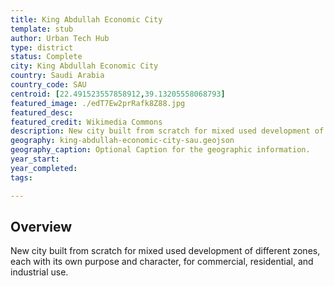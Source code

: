 ```yaml
---
title: King Abdullah Economic City 
template: stub
author: Urban Tech Hub
type: district
status: Complete
city: King Abdullah Economic City 
country: Saudi Arabia
country_code: SAU
centroid: [22.491523557858912,39.13205558068793]
featured_image: ./edT7Ew2prRafk8Z88.jpg
featured_desc: 
featured_credit: Wikimedia Commons
description: New city built from scratch for mixed used development of different zones, each with its own purpose and character, for commercial, residential, and industrial use.
geography: king-abdullah-economic-city-sau.geojson
geography_caption: Optional Caption for the geographic information.
year_start:
year_completed:
tags:

---
```


## Overview

New city built from scratch for mixed used development of different zones, each with its own purpose and character, for commercial, residential, and industrial use.
